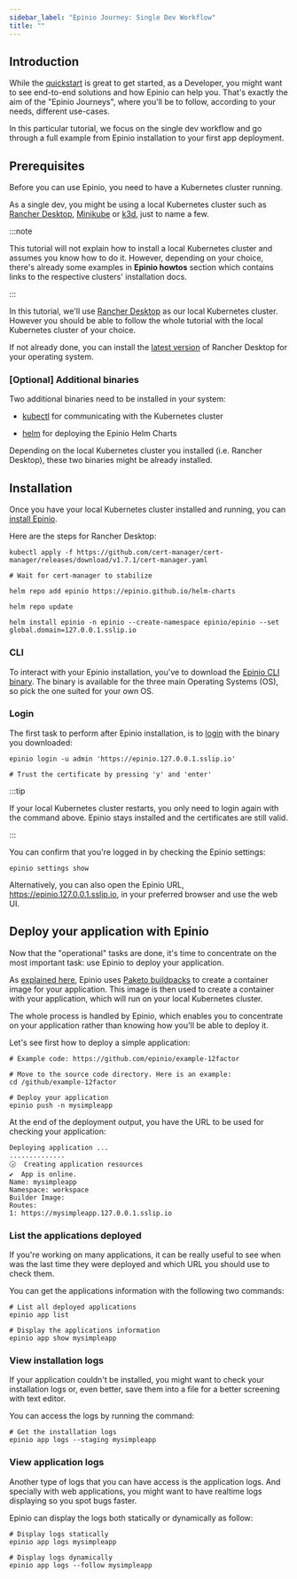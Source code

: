 ```yaml
---
sidebar_label: "Epinio Journey: Single Dev Workflow"
title: ""
---
```


<!--
[x] Downloads and runs Rancher Desktop
[x] Runs helm install of Epinio
[x] Downloads CLI
[x] Logs in as epinio user
[x] Writes code
[x] Pushes 
[] Repeats while using logging, port-forwarding, and tracing to debug 
When happy, 
[] Exports application chart and commits/pushes to git
[] Exports container and pushes to registry
[] Then, Fleet or other CD application takes and deploys using exported helm and container1
-->

## Introduction

While the [quickstart](./quickstart.md) is great to get started, as a Developer, you might want to see end-to-end solutions and how Epinio can help you.
That's exactly the aim of the "Epinio Journeys", where you'll be to follow, according to your needs, different use-cases.

In this particular tutorial, we focus on the single dev workflow and go through a full example from Epinio installation to your first app deployment.

## Prerequisites

Before you can use Epinio, you need to have a Kubernetes cluster running.

As a single dev, you might be using a local Kubernetes cluster such as [Rancher Desktop](https://rancherdesktop.io/), [Minikube](https://minikube.sigs.k8s.io/docs/) or [k3d](https://k3d.io/), just to name a few.

:::note

This tutorial will not explain how to install a local Kubernetes cluster and assumes you know how to do it.
However, depending on your choice, there's already some examples in **Epinio howtos** section which contains links to the respective clusters' installation docs.

:::

In this tutorial, we'll use [Rancher Desktop](../howtos/install_epinio_on_rancher_desktop.md) as our local Kubernetes cluster. However you should be able to follow the whole tutorial with the local Kubernetes cluster of your choice.

If not already done, you can install the [latest version](https://github.com/rancher-sandbox/rancher-desktop/releases) of Rancher Desktop for your operating system.

### [Optional] Additional binaries

Two additional binaries need to be installed in your system:

- [kubectl](https://kubernetes.io/docs/tasks/tools/#kubectl) for communicating with the Kubernetes cluster

- [helm](https://helm.sh/docs/intro/install/) for deploying the Epinio Helm Charts

Depending on the local Kubernetes cluster you installed (i.e. Rancher Desktop), these two binaries might be already installed.

## Installation

Once you have your local Kubernetes cluster installed and running, you can [install Epinio](../installation/install_epinio.md).

Here are the steps for Rancher Desktop:

```shell
kubectl apply -f https://github.com/cert-manager/cert-manager/releases/download/v1.7.1/cert-manager.yaml

# Wait for cert-manager to stabilize

helm repo add epinio https://epinio.github.io/helm-charts

helm repo update

helm install epinio -n epinio --create-namespace epinio/epinio --set global.domain=127.0.0.1.sslip.io
```

### CLI

To interact with your Epinio installation, you've to download the [Epinio CLI binary](https://github.com/epinio/epinio/releases/latest). The binary is available for the three main Operating Systems (OS), so pick the one suited for your own OS.

### Login

The first task to perform after Epinio installation, is to [login](../references/commands/cli/epinio_login.md) with the binary you downloaded:

```shell
epinio login -u admin 'https://epinio.127.0.0.1.sslip.io'

# Trust the certificate by pressing 'y' and 'enter'
```

:::tip

If your local Kubernetes cluster restarts, you only need to login again with the command above. Epinio stays installed and the certificates are still valid.

:::

You can confirm that you're logged in by checking the Epinio settings:

```shell
epinio settings show
```

Alternatively, you can also open the Epinio URL, <https://epinio.127.0.0.1.sslip.io>, in your preferred browser and use the web UI.

## Deploy your application with Epinio

Now that the "operational" tasks are done, it's time to concentrate on the most important task: use Epinio to deploy your application.

As [explained here](../explanations/detailed-push-process.md#7-stage), Epinio uses [Paketo buildpacks](https://paketo.io/) to create a container image for your application. This image is then used to create a container with your application, which will run on your local Kubernetes cluster.

The whole process is handled by Epinio, which enables you to concentrate on your application rather than knowing how you'll be able to deploy it.

Let's see first how to deploy a simple application:

```shell
# Example code: https://github.com/epinio/example-12factor

# Move to the source code directory. Here is an example:
cd /github/example-12factor

# Deploy your application
epinio push -n mysimpleapp
```

At the end of the deployment output, you have the URL to be used for checking your application:

```shell
Deploying application ...
..............
🕞  Creating application resources
✔️  App is online.
Name: mysimpleapp
Namespace: workspace
Builder Image:
Routes:
1: https://mysimpleapp.127.0.0.1.sslip.io
```

### List the applications deployed

If you're working on many applications, it can be really useful to see when was the last time they were deployed and which URL you should use to check them.

You can get the applications information with the following two commands:

```shell
# List all deployed applications
epinio app list

# Display the applications information
epinio app show mysimpleapp
```

### View installation logs

If your application couldn't be installed, you might want to check your installation logs or, even better, save them into a file for a better screening with text editor.

You can access the logs by running the command:

```shell
# Get the installation logs
epinio app logs --staging mysimpleapp
```

### View application logs

Another type of logs that you can have access is the application logs. And specially with web applications, you might want to have realtime logs displaying so you spot bugs faster.

Epinio can display the logs both statically or dynamically as follow:

```shell
# Display logs statically
epinio app logs mysimpleapp

# Display logs dynamically
epinio app logs --follow mysimpleapp
```
